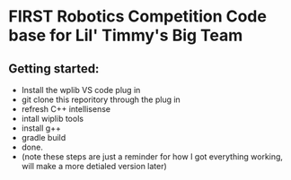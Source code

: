# FIRST Robotics Competition Code base for Lil' Timmy's Big Team

## Getting started:
- Install the wplib VS code plug in
- git clone this reporitory through the plug in
- refresh C++ intellisense
- intall wiplib tools
- install g++
- gradle build
- done.
- (note these steps are just a reminder for how I got everything working, will make a more detialed version later)
